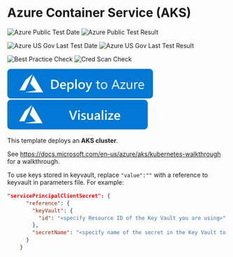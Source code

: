 # Azure Container Service (AKS)

![Azure Public Test Date](https://azurequickstartsservice.blob.core.windows.net/badges/101-aks/PublicLastTestDate.svg)
![Azure Public Test Result](https://azurequickstartsservice.blob.core.windows.net/badges/101-aks/PublicDeployment.svg)

![Azure US Gov Last Test Date](https://azurequickstartsservice.blob.core.windows.net/badges/101-aks/FairfaxLastTestDate.svg)
![Azure US Gov Last Test Result](https://azurequickstartsservice.blob.core.windows.net/badges/101-aks/FairfaxDeployment.svg)

![Best Practice Check](https://azurequickstartsservice.blob.core.windows.net/badges/101-aks/BestPracticeResult.svg)
![Cred Scan Check](https://azurequickstartsservice.blob.core.windows.net/badges/101-aks/CredScanResult.svg)

[![Deploy To Azure](https://raw.githubusercontent.com/Azure/azure-quickstart-templates/master/1-CONTRIBUTION-GUIDE/images/deploytoazure.svg?sanitize=true)](https://portal.azure.com/#create/Microsoft.Template/uri/https%3A%2F%2Fraw.githubusercontent.com%2FAzure%2Fazure-quickstart-templates%2Fmaster%2F101-aks%2Fazuredeploy.json)  [![Visualize](https://raw.githubusercontent.com/Azure/azure-quickstart-templates/master/1-CONTRIBUTION-GUIDE/images/visualizebutton.svg?sanitize=true)](http://armviz.io/#/?load=https%3A%2F%2Fraw.githubusercontent.com%2FAzure%2Fazure-quickstart-templates%2Fmaster%2F101-aks%2Fazuredeploy.json)



This template deploys an **AKS cluster**.

See https://docs.microsoft.com/en-us/azure/aks/kubernetes-walkthrough for a walkthrough.

To use keys stored in keyvault, replace ```"value":""``` with a reference to keyvault in parameters file. For example:

```json
"servicePrincipalClientSecret": {
      "reference": {
        "keyVault": {
          "id": "<specify Resource ID of the Key Vault you are using>"
        },
        "secretName": "<specify name of the secret in the Key Vault to get the service principal password from>"
      }
    }
```


